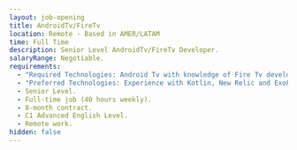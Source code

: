 ```yaml
---
layout: job-opening
title: AndroidTv/FireTv
location: Remote - Based in AMER/LATAM
time: Full Time
description: Senior Level AndroidTv/FireTv Developer.
salaryRange: Negotiable.
requirements:
  - "Required Technologies: Android Tv with knowledge of Fire Tv development. "
  - "Preferred Technologies: Experience with Kotlin, New Relic and ExoPlayer."
  - Senior Level.
  - Full-time job (40 hours weekly).
  - 8-month contract.
  - C1 Advanced English Level.
  - Remote work.
hidden: false
---
```

